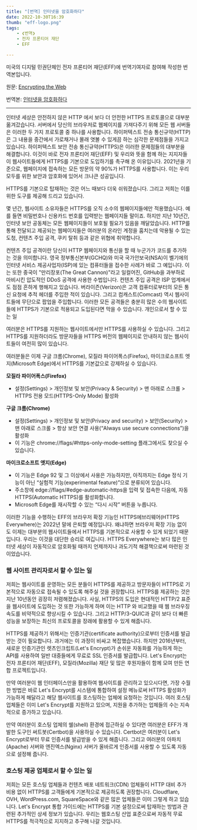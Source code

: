 ```yaml
---
title: "[번역] 인터넷을 암호화하다"
date: 2022-10-30T16:39
thumb: "eff-logo.png"
tags: 
    - ❮번역❯
    - 전자 프론티어 재단
    - EFF

---
```


미국의 디지털 민권단체인 전자 프론티어 재단(EFF)에 번역기여자로 참여해 작성한 번역본입니다.

원문: [Encrypting the Web](https://www.eff.org/encrypt-the-web)

번역본: [인터넷을 암호화하다](https://www.eff.org/ko/encrypt-the-web)

---

인터넷 세상은 안전하지 않은 HTTP 에서 보다 더 안전한 HTTPS 프로토콜으로 대부분 옮겨갔습니다. 서버에서 당신의 브라우저로 웹페이지를 가져다주기 위해 모든 웹 서버들은 이러한 두 가지 프로토콜 중 하나를 사용합니다. 하이퍼텍스트 전송 통신규약(HTTP)은 그 내용을 중간에서 가로채거나 몰래 엿볼 수 있게끔 하는 심각한 문제점들을 가지고 있습니다. 하이퍼텍스트 보안 전송 통신규약(HTTPS)은 이러한 문제점들의 대부분을 해결합니다. 이것이 바로 전자 프론티어 재단(EFF) 및 우리와 뜻을 함께 하는 지지자들이 웹사이트들에게 HTTPS를 기본으로 도입하기를 촉구해 온 이유입니다. 2021년을 기준으로, 웹페이지에 접속하는 모든 방문의 약 90%가 HTTPS를 사용합니다. 이는 우리 모두를 위한 보안과 암호화에 있어서 크나큰 성공입니다.

HTTPS를 기본으로 탑재하는 것은 어느 때보다 더욱 쉬워졌습니다. 그리고 저희는 이를 위한 도구를 제공해 드리고 있습니다.

몇 년간, 웹사이트 소유자들은 HTTPS를 오직 소수의 웹페이지들에만 적용했습니다. 예를 들면 비밀번호나 신용카드 번호를 입력받는 웹페이지들 말이죠. 하지만 지난 10년간, 인터넷 보안 공동체는 모든 웹페이지들이 보호될 필요가 있음을 깨달았습니다. HTTP를 통해 전달되고 제공되는 웹페이지들은 여러분의 온라인 계정을 훔치는데 악용될 수 있는 도청, 컨텐츠 주입 공격, 쿠키 탈취 등과 같은 위협에 취약합니다.

컨텐츠 주입 공격이란 당신이 HTTP 웹페이지와 통신을 할 때 누군가가 코드를 추가하는 것을 의미합니다. 영국 정부통신본부(GCHQ)와 미국 국가안보국(NSA)이 벨기에의 인터넷 서비스 제공사업자(ISP)에 있는 컴퓨터들을 접수한 사례가 바로 그 예입니다. 이는 또한 중국이 "만리장포(The Great Cannon)"라고 일컬어진, GitHub을 과부하로 마비시킨 압도적인 DDoS 공격에 사용한 수법입니다. 컨텐츠 주입 공격은 ISP 업계에서도 점점 흔하게 행해지고 있습니다. 버라이즌(Verizon)은 고객 컴퓨터로부터의 모든 통신 요청에 추적 헤더를 주입한 적이 있습니다. 그리고 컴캐스트(Comcast) 역시 웹사이트들에 무단으로 팝업을 주입합니다. 이러한 모든 공격들은 충분히 많은 수의 웹사이트들에 HTTPS가 기본으로 적용되고 도입된다면 막을 수 있습니다.
개인으로서 할 수 있는 일

여러분은 HTTPS를 지원하는 웹사이트에서만 HTTPS를 사용하실 수 있습니다. 그리고 HTTPS를 지원하더라도 방문자들을 HTTPS 버전의 웹페이지로 안내하지 않는 웹사이트들이 여전히 많이 있습니다.

여러분들은 이제 구글 크롬(Chrome), 모질라 파이어폭스(Firefox), 마이크로소프트 엣지(Microsoft Edge)에서 HTTPS를 기본값으로 강제하실 수 있습니다.


**모질라 파이어폭스(Firefox)**

- 설정(Settings) > 개인정보 및 보안(Privacy & Security) > 맨 아래로 스크롤  > HTTPS 전용 모드(HTTPS-Only Mode) 활성화


**구글 크롬(Chrome)**

- 설정(Settings) > 개인정보 및 보안(Privacy and security) > 보안(Security) > 맨 아래로 스크롤 > 항상 보안 연결 사용(“Always use secure connections”)을 활성화
- 이 기능은 chrome://flags/#https-only-mode-setting 플래그에서도 찾으실 수 있습니다.


**마이크로소프트 엣지(Edge)**

- 이 기능은 Edge 92 및 그 이상에서 사용은 가능하지만, 아직까지는 Edge 정식 기능이 아닌 “실험적 기능(experimental feature)”으로 분류되어 있습니다.
- 주소창에 edge://flags/#edge-automatic-https을 입력 및 접속한 다음에, 자동 HTTPS(Automatic HTTPS)를 활성화합니다.
- Microsoft Edge를 재시작할 수 있는 “다시 시작” 버튼을 누릅니다.


이러한 기능을 수행하는 EFF의 브라우저 확장 기능인 HTTPS에브리웨어(HTTPS Everywhere)는 2022년 말에 은퇴할 예정입니다. 왜냐하면 브라우저 확장 기능 없이도 이제는 대부분의 웹사이트들에서 HTTPS를 기본적으로 사용할 수 있게 되었기 때문입니다. 우리는 이것을 대단한 승리로 여깁니다. HTTPS Everywhere는 보다 많은 인터넷 세상이 자동적으로 암호화될 때까지 언제까지나 과도기적 해결책으로써 마련된 것이었습니다.


### 웹 사이트 관리자로서 할 수 있는 일

저희는 웹사이트를 운영하는 모든 분들이 HTTPS를 제공하고 방문자들이 HTTPS로 기본적으로 자동으로 접속될 수 있도록 해주실 것을 권장합니다. HTTPS를 제공하는 것은 지난 10년동안 굉장히 저렴해졌습니다. 사실, HTTPS의 도입은 현대적인 HTTP/2 표준을 웹사이트에 도입하는 것 또한 가능하게 하며 이는 HTTP 와 비교했을 때 웹 브라우징 속도를 비약적으로 향상시킬 수 있습니다. 그리고 HTTP/3-QUIC과 같이 보다 더 빠른 성능을 보장하는 최신의 프로토콜을 장래에 활용할 수 있게 해줍니다.

HTTPS를 제공하기 위해서는 인증기관(certificate authority)으로부터 인증서를 발급받는 것이 필요합니다. 과거에는 이 과정이 비싸고 복잡했습니다. 하지만 2016년부터, 새로운 인증기관인 렛츠인크립트(Let's Encrypt)가 손쉬운 자동화를 가능하게 하는 API를 사용하여 일반 대중들에게 무료로 SSL 인증서를 발급합니다. Let's Encrypt는 전자 프론티어 재단(EFF), 모질라(Mozilla) 재단 및 많은 후원자들이 함께 모여 만든 연합 프로젝트입니다.

만약 여러분이 웹 인터페이스만을 활용하여 웹사이트를 관리하고 있으시다면, 가장 수월한 방법은 바로 Let's Encrypt를 시스템에 통합하여 설정 메뉴로써 HTTPS 활성화가 가능하게 해달라고 해당 웹사이트를 호스팅하는 업체에 요청하는 것입니다. 여러 호스팅 업체들은 이미 Let's Encrypt를 지원하고 있으며, 지원을 추가하는 업체들의 수는 지속적으로 증가하고 있습니다.

만약 여러분이 호스팅 업체의 쉘(shell) 환경에 접근하실 수 있다면 여러분은 EFF가 개발한 도구인 써트봇(Certbot)을 사용하실 수 있습니다. Certbot은 여러분이 Let's Encrypt로부터 무료 인증서를 발급받을 수 있게 해줍니다. 그리고 여러분의 아파치(Apache) 서버와 엔진엑스(Nginx) 서버가 올바르게 인증서를 사용할 수 있도록 자동으로 설정해 줍니다.


### 호스팅 제공 업체로서 할 수 있는 일

저희는 모든 호스팅 업체들과 컨텐츠 배포 네트워크(CDN) 업체들이 HTTP 대비 추가 비용 없이 HTTPS를 고객들에게 기본적으로 제공하도록 권장합니다. Cloudflare, OVH, WordPress.com, SquareSpace와 같은 많은 업체들은 이미 그렇게 하고 있습니다. Let's Encrypt 통합 가이드에는 HTTPS를 기본 설정으로써 탑재하는 방법과 관련된 추가적인 상세 정보가 있습니다. 우리는 웹호스팅 산업 표준으로써 자동적 무료 HTTPS를 적극적으로 지지하고 추구해 나갈 것입니다.
